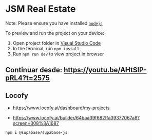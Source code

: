 
  # JSM Real Estate

  Note: Please ensure you have installed <code><a href="https://nodejs.org/en/download/">nodejs</a></code>

  To preview and run the project on your device:
  1) Open project folder in <a href="https://code.visualstudio.com/download">Visual Studio Code</a>
  2) In the terminal, run `npm install`
  3) Run `npm run dev` to view project in browser
  


  ## Continuar desde: https://youtu.be/AHtSIP-pRL4?t=2575

  ## Locofy

  - https://www.locofy.ai/dashboard/my-projects

  - https://www.locofy.ai/builder/64baa39f682ffa39377067a8?screen=308%3A1687

```npm i @supabase/supabase-js```